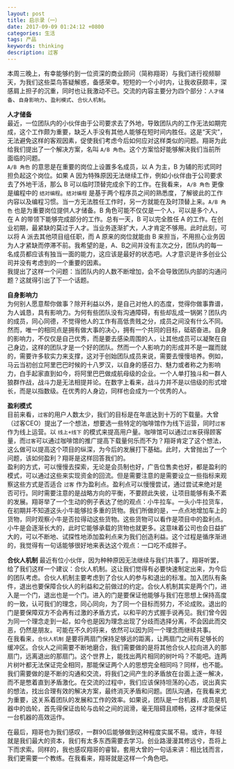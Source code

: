 ```yaml
---
layout: post
title: 启示录（一）
date: 2017-09-09 01:24:12 +0800
categories: 生活
tags: 产品
keywords: thinking
description: 过客
---
```


本周三晚上，有幸能够约到一位资深的商业顾问（简称翔哥）与我们进行视频聊天，为我们这些菜鸟答疑解惑，备感荣幸。短短的一个小时内，让我收获颇丰，深感肩上担子的沉重，同时也让我激动不已。交流的内容主要分为四个部分：`人才储备`、`自身影响力`、`盈利模式`、`合伙人机制`。

**人才储备**  
最近，一位团队内的小伙伴由于公司要求去了外地，导致团队内的工作无法如期完成，这个工作颇为重要，缺乏人手没有其他人能够在短时间内胜任。这是“天灾”，无法避免这样的客观因素，促使我们考虑今后如何应对这样类似的问题。翔哥为此给我们提出了一个解决方案，名叫 `A/B 角色`。这个方案恰好能够解决我们当前所面临的问题。  
`A/B 角色` 的意思是在重要的岗位上设置多名成员，以 A 为主，B 为辅的形式同时担负起这个岗位。如果 A 因为特殊原因无法继续工作，例如小伙伴由于公司要求去了外地干活，那么 B 可以临时顶替完成余下的工作。在我看来， `A/B 角色` 更像是编程中的 `结对编程`。`结对编程` 是基于两个程序员之间的熟悉度，了解彼此的工作内容以及编程习惯。当一方无法胜任工作时，另一方就能在及时顶替上来。`A/B 角色` 也是为重要岗位提供人才储备。B 角色可能不仅仅是一个人，可以是多个人，在 A 的带领下能够完成部分的工作。总有一天，B 可以完全胜任 A 的工作。在创业初期，最紧缺的莫过于人才。当业务逐渐扩大，人才肯定不够用。此时此刻，可以将 A 派去其他项目组任职，而 A 原来的岗位就能由 B 来担当，不用担心业务因为人才紧缺而停滞不前。我希望的是，A、B之间并没有主次之分，团队内的每一名成员都应该有独当一面的能力，这应该是最好的状态吧。人才意识是许多创业公司并没有考虑到的一个重要的因素。  
我提出了这样一个问题：当团队内的人数不断增加，会不会导致团队内部的沟通问题？这就得引出了下一个话题。

**自身影响力**  
为何别人愿意帮你做事？除开利益以外，是自己对他人的态度，觉得你做事靠谱，为人诚恳，具有影响力。为何有些团队没有沟通障碍，有些却乱成一锅粥？团队内的成员，同心同德，不觉得他人的工作有高低贵贱之分，成员之间没有什么不同。然而，唯一的相同点是拥有做大事的决心，拥有一个共同的目标，砥砺奋进。自身的影响力，不仅仅是自己优秀，而是要去感染周围的人，让其他成员可以凝聚在自己身边，这样的团队才是一个好的团队。然而一个人影响力的形成并不是一蹴而就的，需要许多软实力来支撑，这对于创始团队成员来说，需要去慢慢培养。例如，马云当初创立阿里巴巴时候的十八罗汉，以自身的感召力、魅力或者称之为影响力，白手起家直到如今，将阿里巴巴做成航母级的企业。一个人单打独斗和一群人狼群作战，战斗力是无法相提并论。在数字上看来，战斗力并不是以倍级的形式增长，而是以指数级。在优秀的人身边，同样也会成为一个优秀的人。

**盈利模式**  
目前来看，`过客`的用户人数太少，我们的目标是在年底达到十万的下载量。大曾（过客CEO）提出了一个想法，想要选一些特定的咖啡馆作为线下运营，同时`过客`作为线上运营。以 `线上+线下` 的模式来提高用户量。咖啡馆可以通过`过客`获得顾客量，而`过客`可以通过咖啡馆的推广提高下载量何乐而不为？翔哥肯定了这个想法，这么做可以提高这个项目的纵深，为今后的发展打下基础。此时，大曾抛出了一个问题，该如何盈利？翔哥是这样回答我们的。  
盈利的方式，可以慢慢去探索，无论是会员制也好，广告位售卖也好，都是盈利的模式，可以通过这些来实现资金的回流。但是需要注意的是需要设立一些指标来观察这些方式是否适合 `过客` 作为盈利点。盈利点可以慢慢尝试，通过尝试来绝对是否可行。同时需要注意的是战略方向的平衡，不要顾此失彼，让项目能够有条不紊的发展。翔哥举了一个生动的例子表达了他的观点：小牛拉车。一头小牛拉货车，在初期并不知道这头小牛能够拉多重的货物。我们所做的是，一点点地增加车上的货物，同时观察小牛是否拉得动这些货物。这些货物可以看作是项目中的盈利点。小牛是会逐渐长大的，此时它能够承载的货物也就更多。这意味着公司也会日益扩大的，可以不断地、试探性地添加盈利点来为我们创造利益。这个过程是循序渐进的，我觉得有一句话能够很好地来表达这个观点：一口吃不成胖子。

**合伙人机制**
最近有位小伙伴，因为种种原因无法继续与我们共事了。翔哥听罢，给了我们这样一个建议：合伙人机制。这让我们觉得有必要快速制定出来，为今后的团队考虑。合伙人机制主要考虑到了合伙人的参与和退出的标准。加入团队有条件，退出也要保障合伙人的利益和之前做过的约定。合伙人机制其实是两个门，进入是一个门，退出也是一个门。进入的门是要保证他能够与我们在思想上保持高度的一致，认可我们的理念，同心同向，为了同一个目标而努力，不论成败。退出的门是要保障双方不会再有过激的矛盾方式，以和平的方式握手说再见。我们曾今因为同一个理念走到一起，如今也是因为理念出现了分歧而选择分离，不会因此而交恶，仍然是朋友。可能在不久的将来，依然可以因为同一个理念而继续共事。  
在我看来，`合伙人机制` 是要将两扇门保持足够远的距离，让两扇门之间有足够长的缓冲区。合伙人之间需要不断地磨合，我们需要做的是将其他合伙人拉向进入的那扇门，远离退出的那扇门。这个世界上，能找出两片相同的树叶吗？不能吧。连两片树叶都无法保证完全相同，那能保证两个人的思想完全相同吗？同样，也不能。我们需要做的是不断的沟通和交流，将我们之间产生的矛盾放在台面上逐一解决，而不是憋着直到矛盾激化。在交流的过程中，我们应该保持坦荡的心态，说出真实的想法，找出合理有效的解决方案，最终消灭矛盾和问题。团队沟通，在我看来尤为重要，这关系着团队的发展和工作的效率。如果说，团队是一台机器，成员是机器中的齿轮，首先得保证齿轮与齿轮之间的润滑，毫无阻碍且顺畅，这样才能保证一台机器的高效运作。


在最后，翔哥也为我们感叹，一群90后能够做到这种程度实属不易。或许，年轻就是我们最大的资本，我们有太多东西需要去学习。创业路漫漫其修远兮，吾将上下而求索。同样的，我也感叹翔哥的睿智。套用大曾的一句话来讲：相比钱而言，我们更需要一个教练。在我看来，翔哥就是这样一个角色吧。



